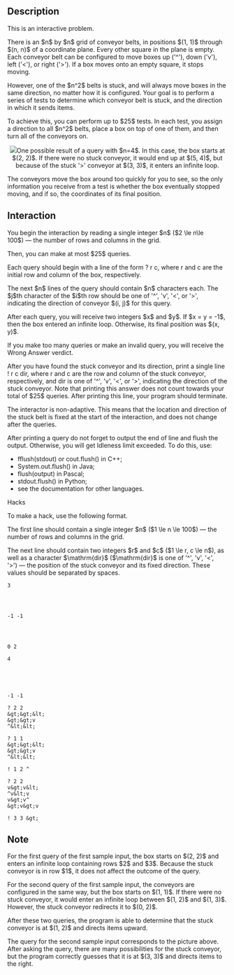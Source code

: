 ## Description

<div><p>This is an interactive problem.</p><p>There is an $n$ by $n$ grid of conveyor belts, in positions $(1, 1)$ through $(n, n)$ of a coordinate plane. Every other square in the plane is empty. Each conveyor belt can be configured to move boxes up ('<span class="tex-font-style-tt">^</span>'), down ('<span class="tex-font-style-tt">v</span>'), left ('<span class="tex-font-style-tt">&lt;</span>'), or right ('<span class="tex-font-style-tt">&gt;</span>'). If a box moves onto an empty square, it stops moving.</p><p>However, one of the $n^2$ belts is stuck, and will always move boxes in the same direction, no matter how it is configured. Your goal is to perform a series of tests to determine which conveyor belt is stuck, and the direction in which it sends items.</p><p>To achieve this, you can perform up to $25$ tests. In each test, you assign a direction to all $n^2$ belts, place a box on top of one of them, and then turn all of the conveyors on. </p><center><img class="tex-graphics" src="file://cTFX3bpe.png" style="max-width: 100.0%;max-height: 100.0%;"><span class="tex-font-size-small">One possible result of a query with $n=4$. In this case, the box starts at $(2, 2)$. If there were no stuck conveyor, it would end up at $(5, 4)$, but because of the stuck '<span class="tex-font-style-tt">&gt;</span>' conveyor at $(3, 3)$, it enters an infinite loop.</span></center><p>The conveyors move the box around too quickly for you to see, so the only information you receive from a test is whether the box eventually stopped moving, and if so, the coordinates of its final position.</p></div><div><h2>Interaction</h2><p>You begin the interaction by reading a single integer $n$ ($2 \le n\le 100$)&nbsp;— the number of rows and columns in the grid.</p><p>Then, you can make at most $25$ queries.</p><p>Each query should begin with a line of the form <span class="tex-font-style-tt">? r c</span>, where <span class="tex-font-style-tt">r</span> and <span class="tex-font-style-tt">c</span> are the initial row and column of the box, respectively.</p><p>The next $n$ lines of the query should contain $n$ characters each. The $j$th character of the $i$th row should be one of '<span class="tex-font-style-tt">^</span>', '<span class="tex-font-style-tt">v</span>', '<span class="tex-font-style-tt">&lt;</span>', or '<span class="tex-font-style-tt">&gt;</span>', indicating the direction of conveyor $(i, j)$ for this query.</p><p>After each query, you will receive two integers $x$ and $y$. If $x = y = -1$, then the box entered an infinite loop. Otherwise, its final position was $(x, y)$.</p><p>If you make too many queries or make an invalid query, you will receive the <span class="tex-font-style-tt">Wrong Answer</span> verdict.</p><p>After you have found the stuck conveyor and its direction, print a single line <span class="tex-font-style-tt">! r c dir</span>, where <span class="tex-font-style-tt">r</span> and <span class="tex-font-style-tt">c</span> are the row and column of the stuck conveyor, respectively, and <span class="tex-font-style-tt">dir</span> is one of '<span class="tex-font-style-tt">^</span>', '<span class="tex-font-style-tt">v</span>', '<span class="tex-font-style-tt">&lt;</span>', or '<span class="tex-font-style-tt">&gt;</span>', indicating the direction of the stuck conveyor. Note that printing this answer does not count towards your total of $25$ queries. After printing this line, your program should terminate.</p><p>The interactor is non-adaptive. This means that the location and direction of the stuck belt is fixed at the start of the interaction, and does not change after the queries.</p><p>After printing a query do not forget to output the end of line and flush the output. Otherwise, you will get <span class="tex-font-style-tt">Idleness limit exceeded</span>. To do this, use:</p><ul> <li> <span class="tex-font-style-tt">fflush(stdout)</span> or <span class="tex-font-style-tt">cout.flush()</span> in C++; </li><li> <span class="tex-font-style-tt">System.out.flush()</span> in Java; </li><li> <span class="tex-font-style-tt">flush(output)</span> in Pascal; </li><li> <span class="tex-font-style-tt">stdout.flush()</span> in Python; </li><li> see the documentation for other languages. </li></ul><p><span class="tex-font-style-bf">Hacks</span></p><p>To make a hack, use the following format.</p><p>The first line should contain a single integer $n$ ($1 \le n \le 100$)&nbsp;— the number of rows and columns in the grid.</p><p>The next line should contain two integers $r$ and $c$ ($1 \le r, c \le n$), as well as a character $\mathrm{dir}$ ($\mathrm{dir}$ is one of '<span class="tex-font-style-tt">^</span>', '<span class="tex-font-style-tt">v</span>', '<span class="tex-font-style-tt">&lt;</span>', '<span class="tex-font-style-tt">&gt;</span>')&nbsp;— the position of the stuck conveyor and its fixed direction. These values should be separated by spaces.</p></div>





```input1
3




-1 -1




0 2
```




```input2
4





-1 -1
```




```output1
? 2 2
&gt;&gt;&lt;
&gt;&gt;v
^&lt;&lt;

? 1 1
&gt;&gt;&lt;
&gt;&gt;v
^&lt;&lt;

! 1 2 ^
```




```output2
? 2 2
v&gt;v&lt;
^v&lt;v
v&gt;v^
&gt;v&gt;v

! 3 3 &gt;
```



## Note

<p>For the first query of the first sample input, the box starts on $(2, 2)$ and enters an infinite loop containing rows $2$ and $3$. Because the stuck conveyor is in row $1$, it does not affect the outcome of the query.</p><p>For the second query of the first sample input, the conveyors are configured in the same way, but the box starts on $(1, 1)$. If there were no stuck conveyor, it would enter an infinite loop between $(1, 2)$ and $(1, 3)$. However, the stuck conveyor redirects it to $(0, 2)$.</p><p>After these two queries, the program is able to determine that the stuck conveyor is at $(1, 2)$ and directs items upward.</p><p>The query for the second sample input corresponds to the picture above. After asking the query, there are many possibilities for the stuck conveyor, but the program correctly guesses that it is at $(3, 3)$ and directs items to the right.</p>
